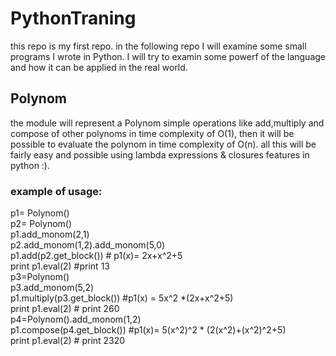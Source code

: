 # PythonTraning
this repo is my first repo.
in the following repo I will examine some small programs I wrote in Python. 
I will try to examin some powerf of the language and how it can be applied in the real world.

## Polynom
<p>
 the module will represent a Polynom simple operations like add,multiply and compose of other polynoms in time complexity of O(1), then it will be possible to evaluate the polynom in time complexity of O(n). 
    all this will be fairly easy and possible using lambda expressions & closures features in python :).
 </p>

### example of usage: </br>
 p1= Polynom()</br>
 p2= Polynom()</br>
 p1.add_monom(2,1)</br>
p2.add_monom(1,2).add_monom(5,0)</br>
p1.add(p2.get_block()) # p1(x)= 2x+x^2+5</br>
print p1.eval(2) #print 13</br>
p3=Polynom()</br>
p3.add_monom(5,2)</br>
p1.multiply(p3.get_block()) #p1(x) = 5x^2 *(2x+x^2+5)</br>
print p1.eval(2) # print 260</br>
p4=Polynom().add_monom(1,2)</br>
p1.compose(p4.get_block()) #p1(x)= 5(x^2)^2 * (2(x^2)+(x^2)^2+5)</br>
print p1.eval(2) # print 2320 </br>
